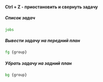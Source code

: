 #### Ctrl + Z - приостановить и свернуть задачу
##### Список задач
```bash
jobs
```
##### Вывести задачу на передний план
```bash
fg {group}
```
##### Убрать задачу на задний план
```bash
bg {group}
```
